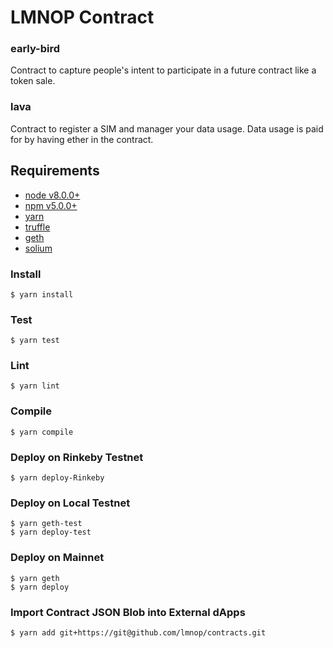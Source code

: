 # LMNOP Contract

### early-bird
Contract to capture people's intent to participate in a future contract like a token sale.

### lava
Contract to register a SIM and manager your data usage. Data usage is paid for by having ether in the contract.

## Requirements

- [node v8.0.0+](https://nodejs.org/)
- [npm v5.0.0+](https://www.npmjs.com/)
- [yarn](https://yarnpkg.com/)
- [truffle](http://truffleframework.com/)
- [geth](https://github.com/ethereum/go-ethereum)
- [solium](https://github.com/duaraghav8/solium)


### Install

```
$ yarn install
```


### Test

```
$ yarn test
```


### Lint

```
$ yarn lint
```


### Compile

```
$ yarn compile
```


### Deploy on Rinkeby Testnet

```
$ yarn deploy-Rinkeby
```


### Deploy on Local Testnet

```
$ yarn geth-test
$ yarn deploy-test
```


### Deploy on Mainnet

```
$ yarn geth
$ yarn deploy
```


### Import Contract JSON Blob into External dApps

```
$ yarn add git+https://git@github.com/lmnop/contracts.git
```
